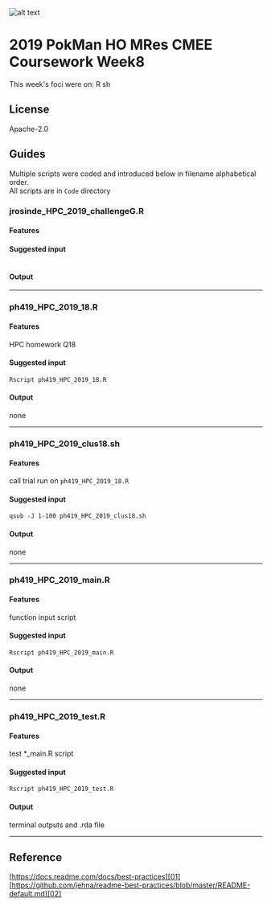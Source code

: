 ![alt text](https://unichoices.co.uk/wp-content/uploads/2015/09/Imperial-College-London.jpg)

# 2019 PokMan HO MRes CMEE Coursework Week8

This week's foci were on: R sh 

## License

Apache-2.0

## Guides

Multiple scripts were coded and introduced below in filename alphabetical order.  
All scripts are in `Code` directory

### jrosinde_HPC_2019_challengeG.R

#### Features


#### Suggested input

```
```

#### Output

*****

### ph419_HPC_2019_18.R

#### Features

HPC homework Q18

#### Suggested input

```
Rscript ph419_HPC_2019_18.R
```

#### Output

none
*****

### ph419_HPC_2019_clus18.sh

#### Features

call trial run on `ph419_HPC_2019_18.R`

#### Suggested input

```
qsub -J 1-100 ph419_HPC_2019_clus18.sh
```

#### Output

none
*****

### ph419_HPC_2019_main.R

#### Features

function input script

#### Suggested input

```
Rscript ph419_HPC_2019_main.R
```

#### Output

none
*****

### ph419_HPC_2019_test.R

#### Features

test *_main.R script

#### Suggested input

```
Rscript ph419_HPC_2019_test.R
```

#### Output

terminal outputs and .rda file
*****

## Reference

[https://docs.readme.com/docs/best-practices][01]  
[https://github.com/jehna/readme-best-practices/blob/master/README-default.md][02]  

[01]:https://docs.readme.com/docs/best-practices
[02]:https://github.com/jehna/readme-best-practices/blob/master/README-default.md